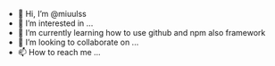- 👋 Hi, I’m @miuulss
- 👀 I’m interested in ...
- 🌱 I’m currently learning how to use github and npm also framework
- 💞️ I’m looking to collaborate on ...
- 📫 How to reach me ...

<!---
miuulss/miuulss is a ✨ special ✨ repository because its `README.md` (this file) appears on your GitHub profile.
You can click the Preview link to take a look at your changes.
--->
